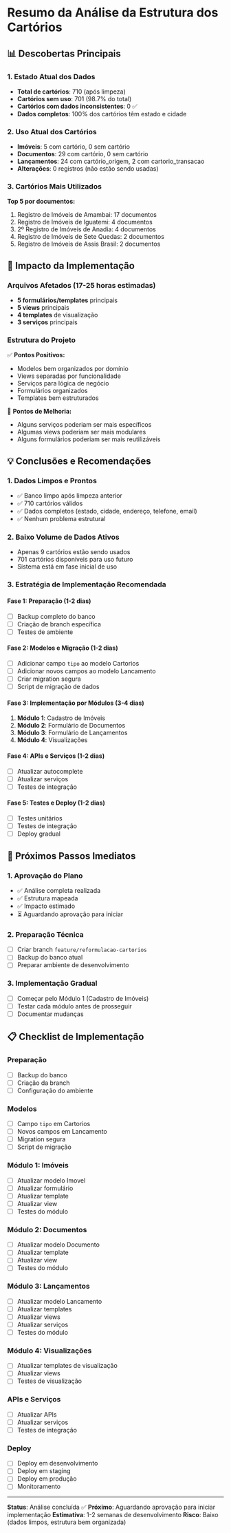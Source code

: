 # Resumo da Análise da Estrutura dos Cartórios

## 📊 Descobertas Principais

### 1. Estado Atual dos Dados
- **Total de cartórios**: 710 (após limpeza)
- **Cartórios sem uso**: 701 (98.7% do total)
- **Cartórios com dados inconsistentes**: 0 ✅
- **Dados completos**: 100% dos cartórios têm estado e cidade

### 2. Uso Atual dos Cartórios
- **Imóveis**: 5 com cartório, 0 sem cartório
- **Documentos**: 29 com cartório, 0 sem cartório  
- **Lançamentos**: 24 com cartório_origem, 2 com cartorio_transacao
- **Alterações**: 0 registros (não estão sendo usadas)

### 3. Cartórios Mais Utilizados
**Top 5 por documentos:**
1. Registro de Imóveis de Amambai: 17 documentos
2. Registro de Imóveis de Iguatemi: 4 documentos
3. 2º Registro de Imóveis de Anadia: 4 documentos
4. Registro de Imóveis de Sete Quedas: 2 documentos
5. Registro de Imóveis de Assis Brasil: 2 documentos

## 🎯 Impacto da Implementação

### Arquivos Afetados (17-25 horas estimadas)
- **5 formulários/templates** principais
- **5 views** principais  
- **4 templates** de visualização
- **3 serviços** principais

### Estrutura do Projeto
✅ **Pontos Positivos:**
- Modelos bem organizados por domínio
- Views separadas por funcionalidade
- Serviços para lógica de negócio
- Formulários organizados
- Templates bem estruturados

🔄 **Pontos de Melhoria:**
- Alguns serviços poderiam ser mais específicos
- Algumas views poderiam ser mais modulares
- Alguns formulários poderiam ser mais reutilizáveis

## 💡 Conclusões e Recomendações

### 1. Dados Limpos e Prontos
- ✅ Banco limpo após limpeza anterior
- ✅ 710 cartórios válidos
- ✅ Dados completos (estado, cidade, endereço, telefone, email)
- ✅ Nenhum problema estrutural

### 2. Baixo Volume de Dados Ativos
- Apenas 9 cartórios estão sendo usados
- 701 cartórios disponíveis para uso futuro
- Sistema está em fase inicial de uso

### 3. Estratégia de Implementação Recomendada

#### Fase 1: Preparação (1-2 dias)
- [ ] Backup completo do banco
- [ ] Criação de branch específica
- [ ] Testes de ambiente

#### Fase 2: Modelos e Migração (1-2 dias)
- [ ] Adicionar campo `tipo` ao modelo Cartorios
- [ ] Adicionar novos campos ao modelo Lancamento
- [ ] Criar migration segura
- [ ] Script de migração de dados

#### Fase 3: Implementação por Módulos (3-4 dias)
1. **Módulo 1**: Cadastro de Imóveis
2. **Módulo 2**: Formulário de Documentos  
3. **Módulo 3**: Formulário de Lançamentos
4. **Módulo 4**: Visualizações

#### Fase 4: APIs e Serviços (1-2 dias)
- [ ] Atualizar autocomplete
- [ ] Atualizar serviços
- [ ] Testes de integração

#### Fase 5: Testes e Deploy (1-2 dias)
- [ ] Testes unitários
- [ ] Testes de integração
- [ ] Deploy gradual

## 🚀 Próximos Passos Imediatos

### 1. Aprovação do Plano
- ✅ Análise completa realizada
- ✅ Estrutura mapeada
- ✅ Impacto estimado
- ⏳ Aguardando aprovação para iniciar

### 2. Preparação Técnica
- [ ] Criar branch `feature/reformulacao-cartorios`
- [ ] Backup do banco atual
- [ ] Preparar ambiente de desenvolvimento

### 3. Implementação Gradual
- [ ] Começar pelo Módulo 1 (Cadastro de Imóveis)
- [ ] Testar cada módulo antes de prosseguir
- [ ] Documentar mudanças

## 📋 Checklist de Implementação

### Preparação
- [ ] Backup do banco
- [ ] Criação da branch
- [ ] Configuração do ambiente

### Modelos
- [ ] Campo `tipo` em Cartorios
- [ ] Novos campos em Lancamento
- [ ] Migration segura
- [ ] Script de migração

### Módulo 1: Imóveis
- [ ] Atualizar modelo Imovel
- [ ] Atualizar formulário
- [ ] Atualizar template
- [ ] Atualizar view
- [ ] Testes do módulo

### Módulo 2: Documentos
- [ ] Atualizar modelo Documento
- [ ] Atualizar template
- [ ] Atualizar view
- [ ] Testes do módulo

### Módulo 3: Lançamentos
- [ ] Atualizar modelo Lancamento
- [ ] Atualizar templates
- [ ] Atualizar views
- [ ] Atualizar serviços
- [ ] Testes do módulo

### Módulo 4: Visualizações
- [ ] Atualizar templates de visualização
- [ ] Atualizar views
- [ ] Testes de visualização

### APIs e Serviços
- [ ] Atualizar APIs
- [ ] Atualizar serviços
- [ ] Testes de integração

### Deploy
- [ ] Deploy em desenvolvimento
- [ ] Deploy em staging
- [ ] Deploy em produção
- [ ] Monitoramento

---

**Status**: Análise concluída ✅
**Próximo**: Aguardando aprovação para iniciar implementação
**Estimativa**: 1-2 semanas de desenvolvimento
**Risco**: Baixo (dados limpos, estrutura bem organizada) 